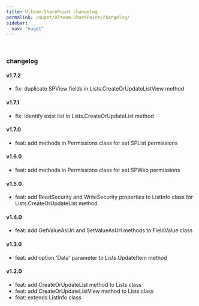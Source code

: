 ```yaml
---
title: Ulteam.SharePoint changelog
permalink: /nuget/Ulteam.SharePoint/changelog/
sidebar:
  nav: "nuget"
---
```


﻿
### changelog

#### v1.7.2
- fix: duplicate SPView fields in Lists.CreateOrUpdateListView method

#### v1.7.1
- fix: identify exist list in Lists.CreateOrUpdateList method

#### v1.7.0
- feat: add methods in Permissions class for set SPList permissions

#### v1.6.0
- feat: add methods in Permissions class for set SPWeb permissions

#### v1.5.0
- feat: add ReadSecurity and WriteSecurity properties to ListInfo class for Lists.CreateOrUpdateList method

#### v1.4.0
- feat: add GetValueAsUrl and SetValueAsUrl methods to FieldValue class

#### v1.3.0
- feat: add option 'Data' parameter to Lists.UpdateItem method

#### v1.2.0
- feat: add CreateOrUpdateList method to Lists class
- feat: add CreateOrUpdateListView method to Lists class
- feat: extends ListInfo class